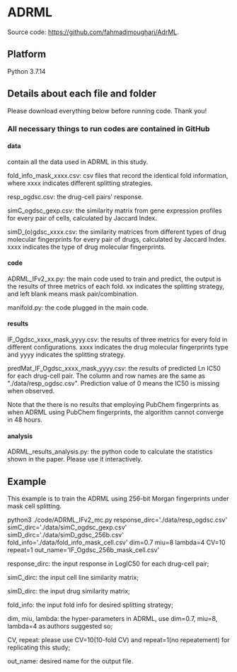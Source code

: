 # ADRML

Source code: <https://github.com/fahmadimoughari/AdrML>.

## Platform

Python 3.7.14

## Details about each file and folder
Please download everything below before running code. Thank you!

### All necessary things to run codes are contained in GitHub
#### data
contain all the data used in ADRML in this study.

fold_info_mask_xxxx.csv: csv files that record the identical fold information, where xxxx indicates different splitting strategies.

resp_ogdsc.csv: the drug-cell pairs' response.

simC_ogdsc_gexp.csv: the similarity matrix from gene expression profiles for every pair of cells, calculated by Jaccard Index.

simD_(o)gdsc_xxxx.csv: the similarity matrices from different types of drug molecular fingerprints for every pair of drugs, calculated by Jaccard Index. xxxx indicates the type of drug molecular fingerprints.

#### code
ADRML_IFv2_xx.py: the main code used to train and predict, the output is the results of three metrics of each fold. xx indicates the splitting strategy, and left blank means mask pair/combination.

manifold.py: the code plugged in the main code.

#### results
IF_Ogdsc_xxxx_mask_yyyy.csv: the results of three metrics for every fold in different configurations. xxxx indicates the drug molecular fingerprints type and yyyy indicates the splitting strategy.

predMat_IF_Ogdsc_xxxx_mask_yyyy.csv: the results of predicted Ln IC50 for each drug-cell pair. The column and row names are the same as "./data/resp_ogdsc.csv". Prediction value of 0 means the IC50 is missing when observed.

Note that the there is no results that employing PubChem fingerprints as when ADRML using PubChem fingerprints, the algorithm cannot converge in 48 hours.

#### analysis

ADRML_results_analysis.py: the python code to calculate the statistics shown in the paper. Please use it interactively.

## Example
This example is to train the ADRML using 256-bit Morgan fingerprints under mask cell splitting.

python3 ./code/ADRML_IFv2_mc.py response_dirc='./data/resp_ogdsc.csv' simC_dirc='./data/simC_ogdsc_gexp.csv' simD_dirc='./data/simD_gdsc_256b.csv' fold_info='./data/fold_info_mask_cell.csv' dim=0.7 miu=8 lambda=4 CV=10 repeat=1 out_name='IF_Ogdsc_256b_mask_cell.csv'

response_dirc: the input response in LogIC50 for each drug-cell pair;

simC_dirc: the input cell line similarity matrix;

simD_dirc: the input drug similarity matrix;

fold_info: the input fold info for desired splitting strategy;

dim, miu, lambda: the hyper-parameters in ADRML, use dim=0.7, miu=8, lambda=4 as authors suggested so;

CV, repeat: please use CV=10(10-fold CV) and repeat=1(no repeatement) for replicating this study;

out_name: desired name for the output file.






